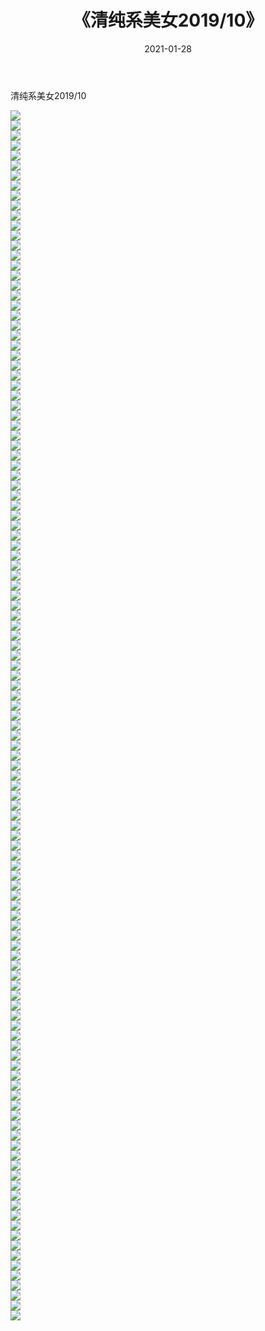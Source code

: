 ﻿---
layout: post
title:  《清纯系美女2019/10》
date:   2021-01-28
img: http://pic.660000.xyz/1:/清纯系美女/2019/10/000.jpg
categories: [美女, 清纯, 唯美]
---

清纯系美女2019/10

 ![](http://pic.660000.xyz/1:/清纯系美女/2019/10/001.jpeg) <br>![](http://pic.660000.xyz/1:/清纯系美女/2019/10/002.jpeg) <br>![](http://pic.660000.xyz/1:/清纯系美女/2019/10/003.jpeg) <br>![](http://pic.660000.xyz/1:/清纯系美女/2019/10/004.jpeg) <br>![](http://pic.660000.xyz/1:/清纯系美女/2019/10/005.jpeg) <br>![](http://pic.660000.xyz/1:/清纯系美女/2019/10/006.jpeg) <br>![](http://pic.660000.xyz/1:/清纯系美女/2019/10/007.jpeg) <br>![](http://pic.660000.xyz/1:/清纯系美女/2019/10/008.jpeg) <br>![](http://pic.660000.xyz/1:/清纯系美女/2019/10/009.jpeg) <br>![](http://pic.660000.xyz/1:/清纯系美女/2019/10/010.jpeg) <br>![](http://pic.660000.xyz/1:/清纯系美女/2019/10/011.jpeg) <br>![](http://pic.660000.xyz/1:/清纯系美女/2019/10/012.jpeg) <br>![](http://pic.660000.xyz/1:/清纯系美女/2019/10/013.jpeg) <br>![](http://pic.660000.xyz/1:/清纯系美女/2019/10/014.jpeg) <br>![](http://pic.660000.xyz/1:/清纯系美女/2019/10/015.jpeg) <br>![](http://pic.660000.xyz/1:/清纯系美女/2019/10/016.jpeg) <br>![](http://pic.660000.xyz/1:/清纯系美女/2019/10/017.jpeg) <br>![](http://pic.660000.xyz/1:/清纯系美女/2019/10/018.jpeg) <br>![](http://pic.660000.xyz/1:/清纯系美女/2019/10/019.jpeg) <br>![](http://pic.660000.xyz/1:/清纯系美女/2019/10/020.jpeg) <br>![](http://pic.660000.xyz/1:/清纯系美女/2019/10/021.jpeg) <br>![](http://pic.660000.xyz/1:/清纯系美女/2019/10/022.jpeg) <br>![](http://pic.660000.xyz/1:/清纯系美女/2019/10/023.jpeg) <br>![](http://pic.660000.xyz/1:/清纯系美女/2019/10/024.jpeg) <br>![](http://pic.660000.xyz/1:/清纯系美女/2019/10/025.jpeg) <br>![](http://pic.660000.xyz/1:/清纯系美女/2019/10/026.jpeg) <br>![](http://pic.660000.xyz/1:/清纯系美女/2019/10/027.jpeg) <br>![](http://pic.660000.xyz/1:/清纯系美女/2019/10/028.jpeg) <br>![](http://pic.660000.xyz/1:/清纯系美女/2019/10/029.jpeg) <br>![](http://pic.660000.xyz/1:/清纯系美女/2019/10/030.jpeg) <br>![](http://pic.660000.xyz/1:/清纯系美女/2019/10/031.jpeg) <br>![](http://pic.660000.xyz/1:/清纯系美女/2019/10/032.jpeg) <br>![](http://pic.660000.xyz/1:/清纯系美女/2019/10/033.jpeg) <br>![](http://pic.660000.xyz/1:/清纯系美女/2019/10/034.jpeg) <br>![](http://pic.660000.xyz/1:/清纯系美女/2019/10/035.jpeg) <br>![](http://pic.660000.xyz/1:/清纯系美女/2019/10/036.jpeg) <br>![](http://pic.660000.xyz/1:/清纯系美女/2019/10/037.jpeg) <br>![](http://pic.660000.xyz/1:/清纯系美女/2019/10/038.jpeg) <br>![](http://pic.660000.xyz/1:/清纯系美女/2019/10/039.jpeg) <br>![](http://pic.660000.xyz/1:/清纯系美女/2019/10/040.jpeg) <br>![](http://pic.660000.xyz/1:/清纯系美女/2019/10/041.jpeg) <br>![](http://pic.660000.xyz/1:/清纯系美女/2019/10/042.jpeg) <br>![](http://pic.660000.xyz/1:/清纯系美女/2019/10/043.jpeg) <br>![](http://pic.660000.xyz/1:/清纯系美女/2019/10/044.jpeg) <br>![](http://pic.660000.xyz/1:/清纯系美女/2019/10/045.jpeg) <br>![](http://pic.660000.xyz/1:/清纯系美女/2019/10/046.jpeg) <br>![](http://pic.660000.xyz/1:/清纯系美女/2019/10/047.jpeg) <br>![](http://pic.660000.xyz/1:/清纯系美女/2019/10/048.jpeg) <br>![](http://pic.660000.xyz/1:/清纯系美女/2019/10/049.jpeg) <br>![](http://pic.660000.xyz/1:/清纯系美女/2019/10/050.jpeg) <br>![](http://pic.660000.xyz/1:/清纯系美女/2019/10/051.jpeg) <br>![](http://pic.660000.xyz/1:/清纯系美女/2019/10/052.jpeg) <br>![](http://pic.660000.xyz/1:/清纯系美女/2019/10/053.jpeg) <br>![](http://pic.660000.xyz/1:/清纯系美女/2019/10/054.jpeg) <br>![](http://pic.660000.xyz/1:/清纯系美女/2019/10/055.jpeg) <br>![](http://pic.660000.xyz/1:/清纯系美女/2019/10/056.jpeg) <br>![](http://pic.660000.xyz/1:/清纯系美女/2019/10/057.jpeg) <br>![](http://pic.660000.xyz/1:/清纯系美女/2019/10/058.jpeg) <br>![](http://pic.660000.xyz/1:/清纯系美女/2019/10/059.jpeg) <br>![](http://pic.660000.xyz/1:/清纯系美女/2019/10/060.jpeg) <br>![](http://pic.660000.xyz/1:/清纯系美女/2019/10/061.jpeg) <br>![](http://pic.660000.xyz/1:/清纯系美女/2019/10/062.jpeg) <br>![](http://pic.660000.xyz/1:/清纯系美女/2019/10/063.jpeg) <br>![](http://pic.660000.xyz/1:/清纯系美女/2019/10/064.jpeg) <br>![](http://pic.660000.xyz/1:/清纯系美女/2019/10/065.jpeg) <br>![](http://pic.660000.xyz/1:/清纯系美女/2019/10/066.jpeg) <br>![](http://pic.660000.xyz/1:/清纯系美女/2019/10/067.jpeg) <br>![](http://pic.660000.xyz/1:/清纯系美女/2019/10/068.jpeg) <br>![](http://pic.660000.xyz/1:/清纯系美女/2019/10/069.jpeg) <br>![](http://pic.660000.xyz/1:/清纯系美女/2019/10/070.jpeg) <br>![](http://pic.660000.xyz/1:/清纯系美女/2019/10/071.jpeg) <br>![](http://pic.660000.xyz/1:/清纯系美女/2019/10/072.jpeg) <br>![](http://pic.660000.xyz/1:/清纯系美女/2019/10/073.jpeg) <br>![](http://pic.660000.xyz/1:/清纯系美女/2019/10/074.jpeg) <br>![](http://pic.660000.xyz/1:/清纯系美女/2019/10/075.jpeg) <br>![](http://pic.660000.xyz/1:/清纯系美女/2019/10/076.jpeg) <br>![](http://pic.660000.xyz/1:/清纯系美女/2019/10/077.jpeg) <br>![](http://pic.660000.xyz/1:/清纯系美女/2019/10/078.jpeg) <br>![](http://pic.660000.xyz/1:/清纯系美女/2019/10/079.jpeg) <br>![](http://pic.660000.xyz/1:/清纯系美女/2019/10/080.jpeg) <br>![](http://pic.660000.xyz/1:/清纯系美女/2019/10/081.jpeg) <br>![](http://pic.660000.xyz/1:/清纯系美女/2019/10/082.jpeg) <br>![](http://pic.660000.xyz/1:/清纯系美女/2019/10/083.jpeg) <br>![](http://pic.660000.xyz/1:/清纯系美女/2019/10/084.jpeg) <br>![](http://pic.660000.xyz/1:/清纯系美女/2019/10/085.jpeg) <br>![](http://pic.660000.xyz/1:/清纯系美女/2019/10/086.jpeg) <br>![](http://pic.660000.xyz/1:/清纯系美女/2019/10/087.jpeg) <br>![](http://pic.660000.xyz/1:/清纯系美女/2019/10/088.jpeg) <br>![](http://pic.660000.xyz/1:/清纯系美女/2019/10/089.jpeg) <br>![](http://pic.660000.xyz/1:/清纯系美女/2019/10/090.jpeg) <br>![](http://pic.660000.xyz/1:/清纯系美女/2019/10/091.jpeg) <br>![](http://pic.660000.xyz/1:/清纯系美女/2019/10/092.jpeg) <br>![](http://pic.660000.xyz/1:/清纯系美女/2019/10/093.jpeg) <br>![](http://pic.660000.xyz/1:/清纯系美女/2019/10/094.jpeg) <br>![](http://pic.660000.xyz/1:/清纯系美女/2019/10/095.jpeg) <br>![](http://pic.660000.xyz/1:/清纯系美女/2019/10/096.jpeg) <br>![](http://pic.660000.xyz/1:/清纯系美女/2019/10/097.jpeg) <br>![](http://pic.660000.xyz/1:/清纯系美女/2019/10/098.jpeg) <br>![](http://pic.660000.xyz/1:/清纯系美女/2019/10/099.jpeg) <br>![](http://pic.660000.xyz/1:/清纯系美女/2019/10/100.jpeg) <br>![](http://pic.660000.xyz/1:/清纯系美女/2019/10/101.jpeg) <br>![](http://pic.660000.xyz/1:/清纯系美女/2019/10/102.jpeg) <br>![](http://pic.660000.xyz/1:/清纯系美女/2019/10/103.jpeg) <br>![](http://pic.660000.xyz/1:/清纯系美女/2019/10/104.jpeg) <br>![](http://pic.660000.xyz/1:/清纯系美女/2019/10/105.jpeg) <br>![](http://pic.660000.xyz/1:/清纯系美女/2019/10/106.jpeg) <br>![](http://pic.660000.xyz/1:/清纯系美女/2019/10/107.jpeg) <br>![](http://pic.660000.xyz/1:/清纯系美女/2019/10/108.jpeg) <br>![](http://pic.660000.xyz/1:/清纯系美女/2019/10/109.jpeg) <br>![](http://pic.660000.xyz/1:/清纯系美女/2019/10/110.jpeg) <br>![](http://pic.660000.xyz/1:/清纯系美女/2019/10/111.jpeg) <br>![](http://pic.660000.xyz/1:/清纯系美女/2019/10/112.jpeg) <br>![](http://pic.660000.xyz/1:/清纯系美女/2019/10/113.jpeg) <br>![](http://pic.660000.xyz/1:/清纯系美女/2019/10/114.jpeg) <br>![](http://pic.660000.xyz/1:/清纯系美女/2019/10/115.jpeg) <br>![](http://pic.660000.xyz/1:/清纯系美女/2019/10/116.jpeg) <br>![](http://pic.660000.xyz/1:/清纯系美女/2019/10/117.jpeg) <br>![](http://pic.660000.xyz/1:/清纯系美女/2019/10/118.jpeg) <br>![](http://pic.660000.xyz/1:/清纯系美女/2019/10/119.jpeg) <br>![](http://pic.660000.xyz/1:/清纯系美女/2019/10/120.jpeg) <br>![](http://pic.660000.xyz/1:/清纯系美女/2019/10/121.jpeg) <br>
